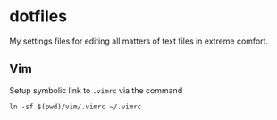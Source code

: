 # dotfiles
My settings files for editing all matters of text files in extreme comfort.

## Vim
Setup symbolic link to `.vimrc` via the command
```
ln -sf $(pwd)/vim/.vimrc ~/.vimrc
```
